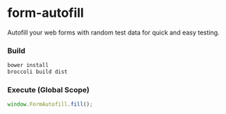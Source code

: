 form-autofill
=============

Autofill your web forms with random test data for quick and easy testing.

### Build
```bash
bower install
broccoli build dist
```

### Execute (Global Scope)
```js
window.FormAutofill.fill();
```
